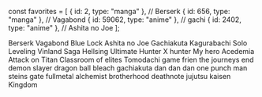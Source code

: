 const favorites = [
{ id: 2, type: "manga" }, // Berserk
{ id: 656, type: "manga" }, // Vagabond
{ id: 59062, type: "anime" }, // gachi
{ id: 2402, type: "anime" }, // Ashita no Joe
];

Berserk
Vagabond
Blue Lock
Ashita no Joe
Gachiakuta
Kagurabachi
Solo Leveling
Vinland Saga
Hellsing Ultimate
Hunter X hunter
My hero Acedemia
Attack on Titan
Classroom of elites
Tomodachi game
frien the journeys end
demon slayer
dragon ball
bleach
gachiakuta
dan dan dan
one punch man
steins gate
fullmetal alchemist brotherhood
deathnote
jujutsu kaisen
Kingdom
